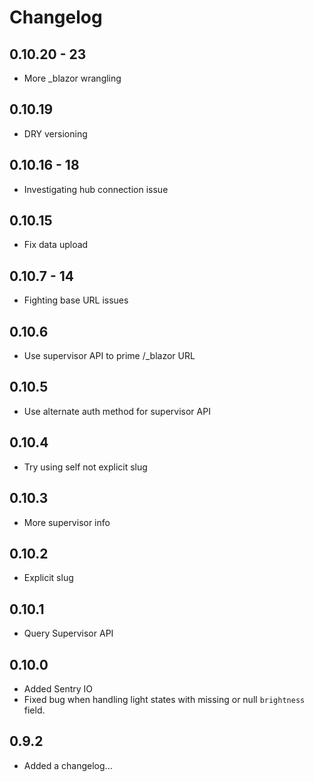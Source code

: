 # Changelog

## 0.10.20 - 23

- More _blazor wrangling

## 0.10.19

- DRY versioning

## 0.10.16 - 18

- Investigating hub connection issue

## 0.10.15

- Fix data upload

## 0.10.7 - 14

- Fighting base URL issues

## 0.10.6

- Use supervisor API to prime /_blazor URL

## 0.10.5

- Use alternate auth method for supervisor API

## 0.10.4

- Try using self not explicit slug

## 0.10.3

- More supervisor info

## 0.10.2

- Explicit slug

## 0.10.1

- Query Supervisor API

## 0.10.0

- Added Sentry IO
- Fixed bug when handling light states with missing or null `brightness` field.

## 0.9.2

- Added a changelog...
